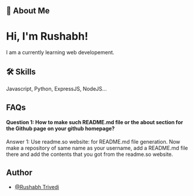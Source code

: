 
## 🚀 About Me
# Hi, I'm Rushabh!
I am a currently learning web developement. 



## 🛠 Skills
Javascript, Python, ExpressJS, NodeJS...


## FAQs

#### Question 1: How to make such README.md file or the about section for the Github page on your github homepage?

Answer 1: Use readme.so website: for README.md file generation. Now make a repository of same name as your username, add a README.md file there and add the contents that you got from the readme.so website.


## Author

- [@Rushabh Trivedi](https://github.com/rushabhT3)



<!--
**rushabhT3/rushabhT3** is a ✨ _special_ ✨ repository because its `README.md` (this file) appears on your GitHub profile.

Here are some ideas to get you started:

- 🔭 I’m currently working on ...
- 🌱 I’m currently learning ...
- 👯 I’m looking to collaborate on ...
- 🤔 I’m looking for help with ...
- 💬 Ask me about ...
- 📫 How to reach me: ...
- 😄 Pronouns: ...
- ⚡ Fun fact: ...
-->
